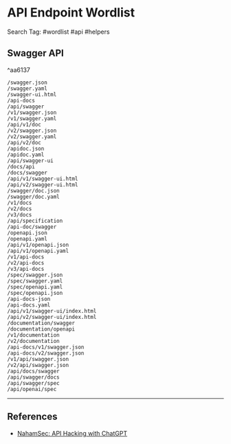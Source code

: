 # API Endpoint Wordlist

Search Tag: #wordlist #api #helpers

## Swagger API

^aa6137

```
/swagger.json
/swagger.yaml
/swagger-ui.html
/api-docs
/api/swagger
/v1/swagger.json
/v1/swagger.yaml
/api/v1/doc
/v2/swagger.json
/v2/swagger.yaml
/api/v2/doc
/apidoc.json
/apidoc.yaml
/api/swagger-ui
/docs/api
/docs/swagger
/api/v1/swagger-ui.html
/api/v2/swagger-ui.html
/swagger/doc.json
/swagger/doc.yaml
/v1/docs
/v2/docs
/v3/docs
/api/specification
/api-doc/swagger
/openapi.json
/openapi.yaml
/api/v1/openapi.json
/api/v1/openapi.yaml
/v1/api-docs
/v2/api-docs
/v3/api-docs
/spec/swagger.json
/spec/swagger.yaml
/spec/openapi.yaml
/spec/openapi.json
/api-docs-json
/api-docs.yaml
/api/v1/swagger-ui/index.html
/api/v2/swagger-ui/index.html
/documentation/swagger
/documentation/openapi
/v1/documentation
/v2/documentation
/api-docs/v1/swagger.json
/api-docs/v2/swagger.json
/v1/api/swagger.json
/v2/api/swagger.json
/api/docs/swagger
/api/swagger/docs
/api/swagger/spec
/api/openai/spec
```

---
## References

- [NahamSec: API Hacking with ChatGPT](https://www.youtube.com/watch?v=BTlUEWHRldk)